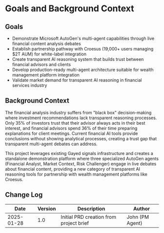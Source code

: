 # Goals and Background Context

## Goals
- Demonstrate Microsoft AutoGen's multi-agent capabilities through live financial content analysis debates
- Establish partnership pathway with Croesus (19,000+ users managing $2T AUM) for white-label integration
- Create transparent AI reasoning system that builds trust between financial advisors and clients
- Develop production-ready multi-agent architecture suitable for wealth management platform integration
- Validate market demand for transparent AI reasoning in financial services industry

## Background Context

The financial analysis industry suffers from "black box" decision-making where investment recommendations lack transparent reasoning processes. Only 35% of investors trust that their advisor always acts in their best interest, and financial advisors spend 36% of their time preparing explanations for client meetings. Current financial AI tools provide conclusions without showing analytical processes, creating a trust gap that transparent multi-agent debates can address.

This project leverages existing Gayed signals infrastructure and creates a standalone demonstration platform where three specialized AutoGen agents (Financial Analyst, Market Context, Risk Challenger) engage in live debates about financial content, providing a new category of transparent AI reasoning tools for partnership with wealth management platforms like Croesus.

## Change Log
| Date | Version | Description | Author |
|------|---------|-------------|---------|
| 2025-01-28 | 1.0 | Initial PRD creation from project brief | John (PM Agent) |
